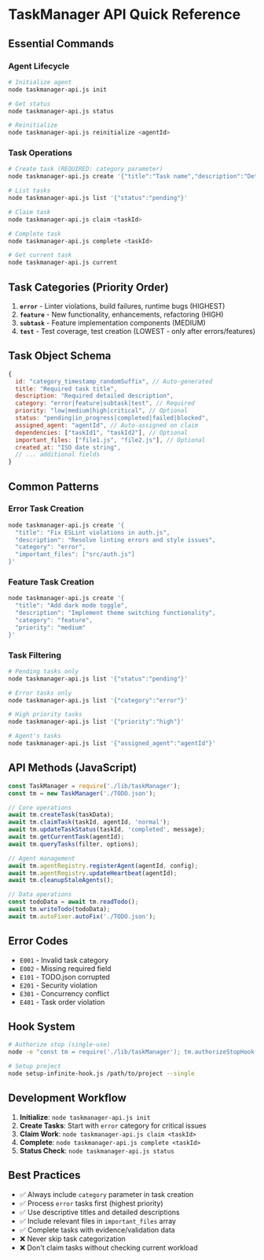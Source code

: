 # TaskManager API Quick Reference

## Essential Commands

### Agent Lifecycle
```bash
# Initialize agent
node taskmanager-api.js init

# Get status
node taskmanager-api.js status

# Reinitialize
node taskmanager-api.js reinitialize <agentId>
```

### Task Operations
```bash
# Create task (REQUIRED: category parameter)
node taskmanager-api.js create '{"title":"Task name","description":"Details","category":"error|feature|subtask|test"}'

# List tasks
node taskmanager-api.js list '{"status":"pending"}'

# Claim task
node taskmanager-api.js claim <taskId>

# Complete task
node taskmanager-api.js complete <taskId>

# Get current task
node taskmanager-api.js current
```

## Task Categories (Priority Order)

1. **`error`** - Linter violations, build failures, runtime bugs (HIGHEST)
2. **`feature`** - New functionality, enhancements, refactoring (HIGH)  
3. **`subtask`** - Feature implementation components (MEDIUM)
4. **`test`** - Test coverage, test creation (LOWEST - only after errors/features)

## Task Object Schema

```javascript
{
  id: "category_timestamp_randomSuffix", // Auto-generated
  title: "Required task title",
  description: "Required detailed description",
  category: "error|feature|subtask|test", // Required
  priority: "low|medium|high|critical", // Optional
  status: "pending|in_progress|completed|failed|blocked",
  assigned_agent: "agentId", // Auto-assigned on claim
  dependencies: ["taskId1", "taskId2"], // Optional
  important_files: ["file1.js", "file2.js"], // Optional
  created_at: "ISO date string",
  // ... additional fields
}
```

## Common Patterns

### Error Task Creation
```bash
node taskmanager-api.js create '{
  "title": "Fix ESLint violations in auth.js",
  "description": "Resolve linting errors and style issues", 
  "category": "error",
  "important_files": ["src/auth.js"]
}'
```

### Feature Task Creation
```bash
node taskmanager-api.js create '{
  "title": "Add dark mode toggle",
  "description": "Implement theme switching functionality",
  "category": "feature", 
  "priority": "medium"
}'
```

### Task Filtering
```bash
# Pending tasks only
node taskmanager-api.js list '{"status":"pending"}'

# Error tasks only  
node taskmanager-api.js list '{"category":"error"}'

# High priority tasks
node taskmanager-api.js list '{"priority":"high"}'

# Agent's tasks
node taskmanager-api.js list '{"assigned_agent":"agentId"}'
```

## API Methods (JavaScript)

```javascript
const TaskManager = require('./lib/taskManager');
const tm = new TaskManager('./TODO.json');

// Core operations
await tm.createTask(taskData);
await tm.claimTask(taskId, agentId, 'normal');
await tm.updateTaskStatus(taskId, 'completed', message);
await tm.getCurrentTask(agentId);
await tm.queryTasks(filter, options);

// Agent management
await tm.agentRegistry.registerAgent(agentId, config);
await tm.agentRegistry.updateHeartbeat(agentId);
await tm.cleanupStaleAgents();

// Data operations
const todoData = await tm.readTodo();
await tm.writeTodo(todoData);
await tm.autoFixer.autoFix('./TODO.json');
```

## Error Codes

- `E001` - Invalid task category
- `E002` - Missing required field  
- `E101` - TODO.json corrupted
- `E201` - Security violation
- `E301` - Concurrency conflict
- `E401` - Task order violation

## Hook System

```bash
# Authorize stop (single-use)
node -e "const tm = require('./lib/taskManager'); tm.authorizeStopHook('agentId', 'reason')"

# Setup project
node setup-infinite-hook.js /path/to/project --single
```

## Development Workflow

1. **Initialize**: `node taskmanager-api.js init`
2. **Create Tasks**: Start with `error` category for critical issues
3. **Claim Work**: `node taskmanager-api.js claim <taskId>`
4. **Complete**: `node taskmanager-api.js complete <taskId>`
5. **Status Check**: `node taskmanager-api.js status`

## Best Practices

- ✅ Always include `category` parameter in task creation
- ✅ Process `error` tasks first (highest priority)
- ✅ Use descriptive titles and detailed descriptions
- ✅ Include relevant files in `important_files` array
- ✅ Complete tasks with evidence/validation data
- ❌ Never skip task categorization
- ❌ Don't claim tasks without checking current workload